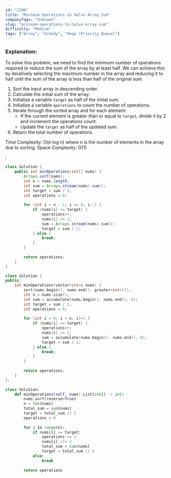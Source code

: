 ```yaml
---
id: "2208"
title: "Minimum Operations to Halve Array Sum"
companyTags: "Unknown"
slug: "minimum-operations-to-halve-array-sum"
difficulty: "Medium"
tags: ["Array", "Greedy", "Heap (Priority Queue)"]
---
```


### Explanation:
To solve this problem, we need to find the minimum number of operations required to reduce the sum of the array by at least half. We can achieve this by iteratively selecting the maximum number in the array and reducing it to half until the sum of the array is less than half of the original sum.

1. Sort the input array in descending order.
2. Calculate the initial sum of the array.
3. Initialize a variable `target` as half of the initial sum.
4. Initialize a variable `operations` to count the number of operations.
5. Iterate through the sorted array and for each element:
    - If the current element is greater than or equal to `target`, divide it by 2 and increment the operations count.
    - Update the `target` as half of the updated sum.
6. Return the total number of operations.

Time Complexity: O(n log n) where n is the number of elements in the array due to sorting.
Space Complexity: O(1)

:

```java
class Solution {
    public int minOperations(int[] nums) {
        Arrays.sort(nums);
        int n = nums.length;
        int sum = Arrays.stream(nums).sum();
        int target = sum / 2;
        int operations = 0;
        
        for (int i = n - 1; i >= 0; i--) {
            if (nums[i] >= target) {
                operations++;
                nums[i] /= 2;
                sum = Arrays.stream(nums).sum();
                target = sum / 2;
            } else {
                break;
            }
        }
        
        return operations;
    }
}
```

```cpp
class Solution {
public:
    int minOperations(vector<int>& nums) {
        sort(nums.begin(), nums.end(), greater<int>());
        int n = nums.size();
        int sum = accumulate(nums.begin(), nums.end(), 0);
        int target = sum / 2;
        int operations = 0;
        
        for (int i = 0; i < n; i++) {
            if (nums[i] >= target) {
                operations++;
                nums[i] /= 2;
                sum = accumulate(nums.begin(), nums.end(), 0);
                target = sum / 2;
            } else {
                break;
            }
        }
        
        return operations;
    }
};
```

```python
class Solution:
    def minOperations(self, nums: List[int]) -> int:
        nums.sort(reverse=True)
        n = len(nums)
        total_sum = sum(nums)
        target = total_sum // 2
        operations = 0
        
        for i in range(n):
            if nums[i] >= target:
                operations += 1
                nums[i] //= 2
                total_sum = sum(nums)
                target = total_sum // 2
            else:
                break
        
        return operations
```